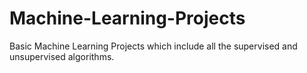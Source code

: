 # Machine-Learning-Projects
Basic Machine Learning Projects which include all the supervised and unsupervised algorithms.
